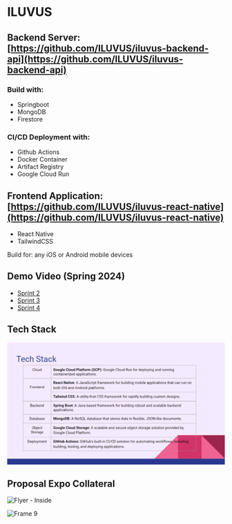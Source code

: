 # ILUVUS

## Backend Server: [https://github.com/ILUVUS/iluvus-backend-api](https://github.com/ILUVUS/iluvus-backend-api)

### Build with:
  - Springboot
  - MongoDB
  - Firestore

### CI/CD Deployment with:
  - Github Actions
  - Docker Container
  - Artifact Registry
  - Google Cloud Run

## Frontend Application: [https://github.com/ILUVUS/iluvus-react-native](https://github.com/ILUVUS/iluvus-react-native)

- React Native
- TailwindCSS

Build for: any iOS or Android mobile devices

## Demo Video (Spring 2024)

- [Sprint 2](https://www.youtube.com/watch?v=i3RQoCzTwGY)
- [Sprint 3](https://youtu.be/vRfSWI67zGM)
- [Sprint 4](https://youtu.be/x9zPtdvjpJw)

## Tech Stack

![image](https://github.com/ILUVUS/.github/blob/main/profile/img/tech_stack.png)

## Proposal Expo Collateral

![Flyer - Inside](https://github.com/ILUVUS/.github/assets/21033636/6ab6201c-8f9b-4973-bbb9-23c60fbfca06)

![Frame 9](https://github.com/ILUVUS/.github/assets/21033636/f9b17b26-c9cd-4165-ae2d-6cb4cdcc8895)
